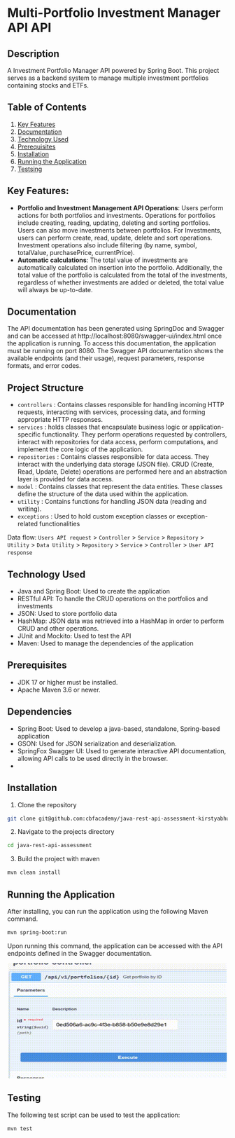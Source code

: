 # Multi-Portfolio Investment Manager API API
## Description
A Investment Portfolio Manager API powered by Spring Boot. This project serves as a backend system to manage multiple investment portfolios containing stocks and ETFs.

## Table of Contents

1. [Key Features](#key-features)
2. [Documentation](#documentation)
3. [Technology Used](#technology-used)
4. [Prerequisites](#prerequisites)
5. [Installation](#installation)
6. [Running the Application](#running-the-application)
7. [Testsing](#testing)

## Key Features:
- **Portfolio and Investment Management API Operations**: Users perform actions for both portfolios and investments. Operations for portfolios include creating, reading, updating, deleting and sorting portfolios. Users can also move investments between portfolios. For Investments, users can perform create, read, update, delete and sort operations. Investment operations also include filtering (by name, symbol, totalValue, purchasePrice, currentPrice).
- **Automatic calculations**: The total value of investments are automatically calculated on insertion into the portfolio. Additionally, the total value of the portfolio is calculated from the total of the investments, regardless of whether investments are added or deleted, the total value will always be up-to-date.

## Documentation
The API documentation has been generated using SpringDoc and Swagger and can be accessed at http://localhost:8080/swagger-ui/index.html once the application is running. To access this documentation, the application must be running on port 8080.
The Swagger API documentation shows the available endpoints (and their usage), request parameters, response formats, and error codes.

## Project Structure
- `controllers` : Contains classes responsible for handling incoming HTTP requests, interacting with services, processing data, and forming appropriate HTTP responses. 
- `services` : holds classes that encapsulate business logic or application-specific functionality. They perform operations requested by controllers, interact with repositories for data access, perform computations, and implement the core logic of the application.
- `repositories` :  Contains classes responsible for data access. They interact with the underlying data storage (JSON file). CRUD (Create, Read, Update, Delete) operations are performed here and an abstraction layer is provided for data access.
- `model` : Contains classes that represent the data entities. These classes define the structure of the data used within the application.
- `utility` : Contains functions for handling JSON data (reading and writing).
- `exceptions` : Used to hold custom exception classes or exception-related functionalities

Data flow: `Users API request` > `Controller` > `Service` > `Repository` > `Utility` > `Data Utility` > `Repository` > `Service` > `Controller` > `User API response`

## Technology Used
- Java and Spring Boot: Used to create the application
- RESTful API: To handle the CRUD operations on the portfolios and investments
- JSON: Used to store portfolio data
- HashMap: JSON data was retrieved into a HashMap in order to perform CRUD and other operations.
- JUnit and Mockito: Used to test the API
- Maven: Used to manage the dependencies of the application

## Prerequisites
- JDK 17 or higher must be installed.
- Apache Maven 3.6 or newer.

## Dependencies
- Spring Boot: Used to develop a java-based, standalone, Spring-based application
- GSON: Used for JSON serialization and deserialization.
- SpringFox Swagger UI: Used to generate interactive API documentation, allowing API calls to be used directly in the browser.
- 
## Installation
1. Clone the repository
```bash
git clone git@github.com:cbfacademy/java-rest-api-assessment-kirstyabhus.git
```
2. Navigate to the projects directory
```bash
cd java-rest-api-assessment
```
3. Build the project with maven
```bash
mvn clean install
```

## Running the Application
After installing, you can run the application using the following Maven command.

  ```bash
  mvn spring-boot:run
  ```

Upon running this command, the application can be accessed with the API endpoints defined in the Swagger documentation.
<p align="center">
  <img src="Swagger_Endpoints.gif" alt="swagger documentation demo" width="500" height="263"/>
</p>

## Testing
The following test script can be used to test the application:
```bash
mvn test
```
